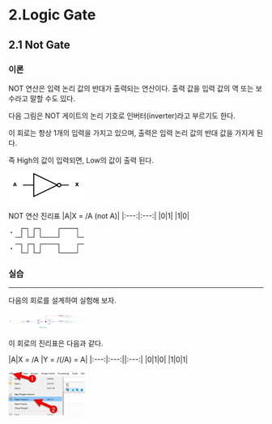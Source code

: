 # 2.Logic Gate

## 2.1 Not Gate

### **이론**

NOT 연산은 입력 논리  값의 반대가 출력되는 연산이다. 출력 값을 입력 값의 역 또는 보수라고 말할 수도 있다.

다음 그림은 NOT 게이트의 논리 기호로 인버터(inverter)라고 부르기도 한다. 

이 회로는 항상 1개의 입력을 가지고 있으며, 출력은 입력 논리 값의 반대 값을 가지게 된다. 

즉 High의 값이 입력되면, Low의 값이 출력 된다.


<img src="./_NOT/not01.png" alt="not01" style="width: 30%;">

NOT 연산 진리표
|A|X = /A  (not A)|
|:---:|:---:|
|0|1|
|1|0|

<img src="./_NOT/not02.png" alt="not02" style="width: 30%;">


### **실습**
---
다음의 회로를 설계하여 실험해 보자.

<img src="./_NOT/not03.png" alt="not03" style="width: 30%;">

이 회로의 진리표은 다음과 같다. 

|A|X = /A |Y = /(/A) = A|
|:---:|:---:||:---:|
|0|1|0|
|1|0|1|

<img src="./_NOT/ex01.png" alt="ex01" style="width: 30%;">
